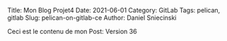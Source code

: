 Title: Mon Blog Projet4
Date: 2021-06-01
Category: GitLab
Tags: pelican, gitlab
Slug: pelican-on-gitlab-ce
Author: Daniel Sniecinski


Ceci est le contenu de mon Post:
Version 36
 
